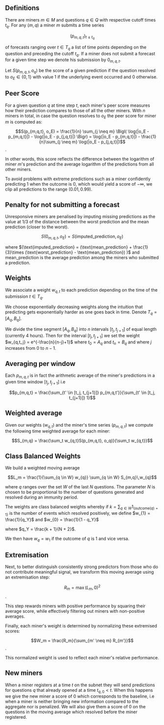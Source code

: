## Definitions


There are miners $m\in M$ and questions $q \in Q$ with respective cutoff times $t_q$. For any $(m,q)$ a miner $m$ submits a time series 

$$
(p_{m,q,t})_{t \leq t_q}
$$

of forecasts ranging over $t \in T_q$ a list of time points depending on the question and preceding the cutoff $t_q$. If a miner does not submit a forecast for a given time step we denote his submission by $0_{m,q,t}$. 

Let $S(p_{m,q,t},o_q)$ be the score of a given prediction if the question resolved to $o_E \in \{0,1\}$ with value $1$ if the underlying event occurred and $0$ otherwise.

## Peer Score

For a given question $q$ at time step $t$, each miner's peer score measures how their prediction compares to those of all the other miners. With $n$ miners in total, in case the question resolves to $o_E$ the peer score for miner $m$ is computed as:

$$S(p_{m,q,t}, o_E) = \frac{1}{n} \sum_{j \neq m} \Bigl( \log(|o_E - p_{m,q,t}|) - \log(|o_E - p_{j,q,t}|) \Bigr)
= \log(|o_E - p_{m,q,t}|) - \frac{1}{n}\sum_{j \neq m} \log(|o_E - p_{j,q,t}|)$$.

In other words, this score reflects the difference between the logarithm of miner $m$'s prediction and the average logarithm of the predictions from all other miners.

To avoid problems with extreme predictions such as a miner confidently predicting $1$ when the outcome is $0$, which would yield a score of $-\infty$, we clip all predictions to the range $(0.01, 0.99)$.

## Penalty for not submitting a forecast

Unresponsive miners are penalised by imputing missing predictions as the value at 1/3 of the distance between the worst prediction and the mean prediction (closer to the worst).

$$S(0_{m,q,t}, o_E) = S(\text{imputed_prediction}, o_E)$$ 

where $(\text{imputed_prediction} = (\text{mean_prediction} + \frac{1}{3}\times (\text{worst_prediction} - \text{mean_prediction}) )$
and $\text{mean_prediction}$ is the average prediction among the miners who submitted a prediction.


## Weights

We associate a weight $w_{q, t}$ to each prediction depending on the time of the submission $t \in T_q$. 


We choose exponentially decreasing weights along the intuition that predicting gets exponentially harder as one goes back in time. Denote $T_q = [A_q, B_q ]$.


We divide the time segment $[A_q,B_q]$ into $n$ intervals $[t_j, t_{j+1}]$ of equal length (currently 4 hours). Then for the interval $[t_j, t_{j+1}]$ we set the weight $w_{q,t_j} =  e^{-\frac{n}{n-j}+1}$ where $t_0 = A_q$ and $t_{n} = B_q$ and where $j$ increases from $0$ to $n-1$.

## Averaging per window

Each $p_{m,q,t}$ is in fact the arithmetic average of the miner's predictions in a given time window $[t_j, t_{j+1}]$ i.e

$$p_{m,q,t} = \frac{\sum_{t' \in [t_j, t_{j+1}]} p_{m,q,t'}}{\sum_{t' \in [t_j, t_{j+1}]} 1}$$



## Weighted average 


Given our weights ($w_{q,t}$) and the miner's time series $(p_{m,q,t})$ we compute the following time weighted average for each miner:

$$S_{m,q} = \frac{\sum_t w_{q,t}S(p_{m,q,t}, o_q)}{\sum_t w_{q,t}}$$

## Class Balanced Weights

We build a weighted moving average 

$$L_m = \frac{1}{\sum_{q \in W} w_{q}} \sum_{q \in W} S_{m,q}\,w_{q}$$ 

where $q$ ranges over the set $W$ of the last $N$ questions. The parameter $N$ is chosen to be proportional to the number of questions generated and resolved during an immunity period. 

The weights are class balanced weights whereby if $k = \sum_{q \in W} 1_{\{\text{outcome}(q)=1\}}$ is the number of events which resolved positively, we define 
$w_{1} = \frac{1}{q_Y}$ and $w_{0} = \frac{1}{1 - q_Y}$

where $q_Y = \frac{k + 1}{N + 2}$.

We then have $w_q = w_1$ if the outcome of $q$ is $1$ and vice versa.


## Extremisation

Next, to better distinguish consistently strong predictors from those who do not contribute meaningful signal, we transform this moving average using an extremisation step:

$$R_m = \max\bigl(L_m, 0\bigr)^2$$.

This step rewards miners with positive performance by squaring their average score, while effectively filtering out miners with non-positive averages.

Finally, each miner's weight is determined by normalizing these extremised scores:

$$W_m = \frac{R_m}{\sum_{m' \neq m} R_{m'}}$$.

This normalized weight is used to reflect each miner's relative performance.


## New miners

When a miner registers at a time $t$ on the subnet they will send predictions for questions $q$ that already opened at a time $t_{q,0} < t$. When this happens we give the new miner a score of $0$ which corresponds to the baseline, i.e when a miner is neither bringing new information compared to the aggregate nor is penalized. We will also give them a score of $0$ on the questions in the moving average which resolved before the miner registered.

